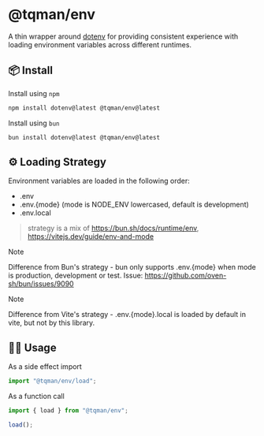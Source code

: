 # @tqman/env

A thin wrapper around [dotenv](https://github.com/motdotla/dotenv) for providing consistent experience with loading environment variables across different runtimes.

## 📦 Install

Install using `npm`

```bash
npm install dotenv@latest @tqman/env@latest
```

Install using `bun`

```bash
bun install dotenv@latest @tqman/env@latest
```

## ⚙️ Loading Strategy

Environment variables are loaded in the following order:

- .env
- .env.{mode} (mode is NODE_ENV lowercased, default is development)
- .env.local

> strategy is a mix of https://bun.sh/docs/runtime/env, https://vitejs.dev/guide/env-and-mode

> [!NOTE]  
> Difference from Bun's strategy - bun only supports .env.{mode} when mode is production, development or test.
> Issue: https://github.com/oven-sh/bun/issues/9090

> [!NOTE]  
> Difference from Vite's strategy - .env.{mode}.local is loaded by default in vite, but not by this library.

## 👨‍💻 Usage

As a side effect import

```ts
import "@tqman/env/load";
```

As a function call

```ts
import { load } from "@tqman/env";

load();
```
